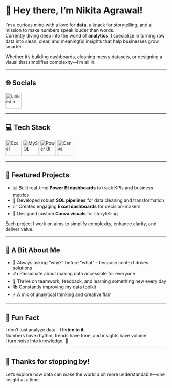 # 👋 Hey there, I’m Nikita Agrawal!

I'm a curious mind with a love for **data**, a knack for storytelling, and a mission to make numbers speak louder than words.  
Currently diving deep into the world of **analytics**, I specialize in turning raw data into clean, clear, and meaningful insights that help businesses grow smarter.

Whether it’s building dashboards, cleaning messy datasets, or designing a visual that simplifies complexity—I’m all in.

---

## 🌐 Socials

<p align="left">
  <a href="https://www.linkedin.com/in/nikkiagrawal/" target="_blank">
    <img src="https://img.icons8.com/color/96/000000/linkedin.png" alt="LinkedIn" height="50"/>
  </a>
</p>

---

## 💻 Tech Stack

<p align="left">
  <img src="https://img.icons8.com/color/96/000000/microsoft-excel-2019--v1.png" alt="Excel" height="50"/>
  <img src="https://img.icons8.com/color/96/000000/mysql-logo.png" alt="MySQL" height="50"/>
  <img src="https://img.icons8.com/color/96/000000/power-bi.png" alt="Power BI" height="50"/>
  <img src="https://img.icons8.com/color/96/000000/canva.png" alt="Canva" height="50"/>
</p>

---

## 🌟 Featured Projects

- 📊 Built real-time **Power BI dashboards** to track KPIs and business metrics  
- 🧽 Developed robust **SQL pipelines** for data cleaning and transformation  
- 📈 Created engaging **Excel dashboards** for decision-makers  
- 🎨 Designed custom **Canva visuals** for storytelling  

Each project I work on aims to simplify complexity, enhance clarity, and deliver value.

---

## 💬 A Bit About Me

- 🧠 Always asking “why?” before “what” – because context drives solutions  
- ✍️ Passionate about making data accessible for everyone  
- 🤝 Thrive on teamwork, feedback, and learning something new every day  
- 📚 Constantly improving my data toolkit  
- ⚡ A mix of analytical thinking and creative flair  

---

## 🎉 Fun Fact

I don’t just analyze data—I **listen to it.**  
Numbers have rhythm, trends have tone, and insights have volume.  
I turn noise into knowledge. 🎯

---

## 👀 Thanks for stopping by!

Let’s explore how data can make the world a bit more understandable—one insight at a time.

